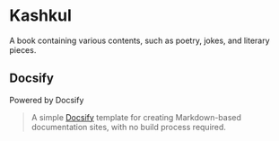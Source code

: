 # Kashkul
A book containing various contents, such as poetry, jokes, and literary pieces.

## Docsify
Powered by Docsify

> A simple [Docsify](https://github.com/docsifyjs/docsify/) template for creating Markdown-based documentation sites, with no build process required.
